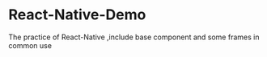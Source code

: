 # React-Native-Demo
The practice of React-Native ,include base component and some  frames in common use
